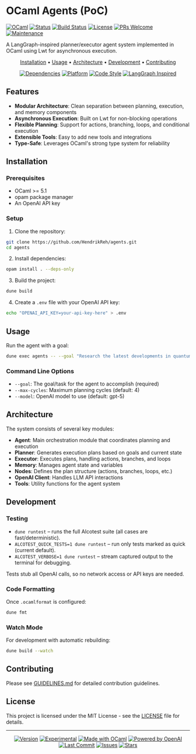 # OCaml Agents (PoC)

[![OCaml](https://img.shields.io/badge/OCaml-%3E%3D%205.1-orange.svg)](https://ocaml.org)
[![Status](https://img.shields.io/badge/Status-Proof%20of%20Concept-yellow.svg)](https://github.com/HendrikReh/agents)
[![Build Status](https://img.shields.io/github/actions/workflow/status/HendrikReh/agents/ci.yml?branch=main)](https://github.com/HendrikReh/agents/actions)
[![License](https://img.shields.io/github/license/HendrikReh/agents)](LICENSE)
[![PRs Welcome](https://img.shields.io/badge/PRs-welcome-brightgreen.svg)](docs/GUIDELINES.md)
[![Maintenance](https://img.shields.io/badge/Maintained%3F-yes-green.svg)](https://github.com/HendrikReh/agents/graphs/commit-activity)

A LangGraph-inspired planner/executor agent system implemented in OCaml using Lwt for asynchronous execution.

<p align="center">
  <a href="#installation">Installation</a> •
  <a href="#usage">Usage</a> •
  <a href="#architecture">Architecture</a> •
  <a href="#development">Development</a> •
  <a href="#contributing">Contributing</a>
</p>

<p align="center">
  <a href="#installation"><img src="https://img.shields.io/badge/Dependencies-Lwt%20%7C%20Yojson%20%7C%20Cohttp-blue.svg" alt="Dependencies"></a>
  <a href="#installation"><img src="https://img.shields.io/badge/Platform-Linux%20%7C%20macOS%20%7C%20Windows-lightgrey.svg" alt="Platform"></a>
  <a href="docs/GUIDELINES.md#coding-style--naming-conventions"><img src="https://img.shields.io/badge/Code%20Style-OCamlformat-blueviolet.svg" alt="Code Style"></a>
  <a href="https://www.langchain.com/langgraph"><img src="https://img.shields.io/badge/LangGraph-Inspired-ff69b4.svg" alt="LangGraph Inspired"></a>
</p>

## Features

- **Modular Architecture**: Clean separation between planning, execution, and memory components
- **Asynchronous Execution**: Built on Lwt for non-blocking operations
- **Flexible Planning**: Support for actions, branching, loops, and conditional execution
- **Extensible Tools**: Easy to add new tools and integrations
- **Type-Safe**: Leverages OCaml's strong type system for reliability

## Installation

### Prerequisites

- OCaml >= 5.1
- opam package manager
- An OpenAI API key

### Setup

1. Clone the repository:
```bash
git clone https://github.com/HendrikReh/agents.git
cd agents
```

2. Install dependencies:
```bash
opam install . --deps-only
```

3. Build the project:
```bash
dune build
```

4. Create a `.env` file with your OpenAI API key:
```bash
echo "OPENAI_API_KEY=your-api-key-here" > .env
```

## Usage

Run the agent with a goal:

```bash
dune exec agents -- --goal "Research the latest developments in quantum computing"
```

### Command Line Options

- `--goal`: The goal/task for the agent to accomplish (required)
- `--max-cycles`: Maximum planning cycles (default: 4)
- `--model`: OpenAI model to use (default: gpt-5)

## Architecture

The system consists of several key modules:

- **Agent**: Main orchestration module that coordinates planning and execution
- **Planner**: Generates execution plans based on goals and current state
- **Executor**: Executes plans, handling actions, branches, and loops
- **Memory**: Manages agent state and variables
- **Nodes**: Defines the plan structure (actions, branches, loops, etc.)
- **OpenAI Client**: Handles LLM API interactions
- **Tools**: Utility functions for the agent system

## Development

### Testing

- `dune runtest` – runs the full Alcotest suite (all cases are fast/deterministic).
- `ALCOTEST_QUICK_TESTS=1 dune runtest` – run only tests marked as quick (current default).
- `ALCOTEST_VERBOSE=1 dune runtest` – stream captured output to the terminal for debugging.

Tests stub all OpenAI calls, so no network access or API keys are needed.

### Code Formatting

Once `.ocamlformat` is configured:
```bash
dune fmt
```

### Watch Mode

For development with automatic rebuilding:
```bash
dune build --watch
```

## Contributing

Please see [GUIDELINES.md](docs/GUIDELINES.md) for detailed contribution guidelines.

## License

This project is licensed under the MIT License - see the [LICENSE](LICENSE) file for details.

---

<p align="center">
  <a href="https://github.com/HendrikReh/agents/releases"><img src="https://img.shields.io/badge/Version-0.0.3-red.svg" alt="Version"></a>
  <a href="#features"><img src="https://img.shields.io/badge/Stage-Experimental-orange.svg" alt="Experimental"></a>
  <a href="https://ocaml.org"><img src="https://img.shields.io/badge/Made%20with-OCaml-orange.svg" alt="Made with OCaml"></a>
  <a href="https://platform.openai.com/docs"><img src="https://img.shields.io/badge/Powered%20by-OpenAI-412991.svg" alt="Powered by OpenAI"></a>
  <a href="https://github.com/HendrikReh/agents/commits/main"><img src="https://img.shields.io/github/last-commit/HendrikReh/agents" alt="Last Commit"></a>
  <a href="https://github.com/HendrikReh/agents/issues"><img src="https://img.shields.io/github/issues/HendrikReh/agents" alt="Issues"></a>
  <a href="https://github.com/HendrikReh/agents/stargazers"><img src="https://img.shields.io/github/stars/HendrikReh/agents?style=social" alt="Stars"></a>
</p>
